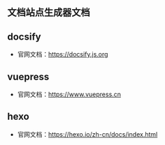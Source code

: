 ## 文档站点生成器文档



## **docsify**

- 官网文档：https://docsify.js.org

## **vuepress**

- 官网文档：https://www.vuepress.cn

## **hexo** 

- 官网文档：https://hexo.io/zh-cn/docs/index.html

